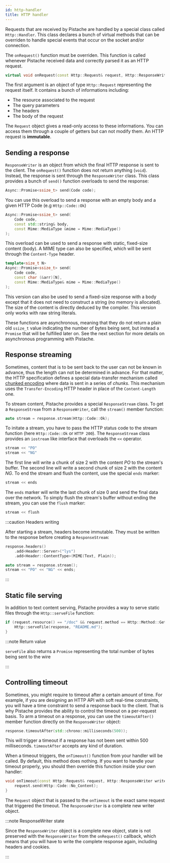```yaml
---
id: http-handler
title: HTTP handler
---
```


<!--
SPDX-FileCopyrightText: 2016 Mathieu Stefani
SPDX-FileCopyrightText: 2021 Andrea Pappacoda

SPDX-License-Identifier: Apache-2.0
-->

Requests that are received by Pistache are handled by a special class called `Http::Handler`. This class declares a bunch of virtual methods that can be overriden to handle special events that occur on the socket and/or connection.

The `onRequest()` function must be overriden. This function is called whenever Pistache received data and correctly parsed it as an HTTP request.

```cpp
virtual void onRequest(const Http::Request& request, Http::ResponseWriter response);
```

The first argument is an object of type `Http::Request` representing the request itself. It contains a bunch of informations including:

- The resource associated to the request
- The query parameters
- The headers
- The body of the request

The `Request` object gives a read-only access to these informations. You can access them through a couple of getters but can not modify them. An HTTP request is **immutable**.

## Sending a response

`ResponseWriter` is an object from which the final HTTP response is sent to the client. The `onRequest()` function does not return anything (`void`). Instead, the response is sent through the `ResponseWriter` class. This class provides a bunch of `send()` function overloads to send the response:

```cpp
Async::Promise<ssize_t> send(Code code);
```

You can use this overload to send a response with an empty body and a given HTTP Code (e.g `Http::Code::Ok`)

```cpp
Async::Promise<ssize_t> send(
    Code code,
    const std::string& body,
    const Mime::MediaType &mime = Mime::MediaType()
);
```

This overload can be used to send a response with static, fixed-size content (body). A MIME type can also be specified, which will be sent through the `Content-Type` header.

```cpp
template<size_t N>
Async::Promise<ssize_t> send(
    Code code,
    const char (&arr)[N],
    const Mime::MediaType& mime = Mime::MediaType()
);
```

This version can also be used to send a fixed-size response with a body except that it does not need to construct a string (no memory is allocated). The size of the content is directly deduced by the compiler. This version only works with raw string literals.

These functions are asynchronous, meaning that they do not return a plain old `ssize_t` value indicating the number of bytes being sent, but instead a `Promise` that will be fulfilled later on. See the next section for more details on asynchronous programming with Pistache.

## Response streaming

Sometimes, content that is to be sent back to the user can not be known in advance, thus the length can not be determined in advance. For that matter, the HTTP specification defines a special data-transfer mechanism called [chunked encoding](https://tools.ietf.org/html/rfc7230#section-4.1) where data is sent in a series of _chunks_. This mechanism uses the `Transfer-Encoding` HTTP header in place of the `Content-Length` one.

To stream content, Pistache provides a special `ResponseStream` class. To get a `ResponseStream` from a `ResponseWriter`, call the `stream()` member function:

```cpp
auto stream = response.stream(Http::Code::Ok);
```

To initate a stream, you have to pass the HTTP status code to the stream function (here `Http::Code::Ok` or `HTTP 200`). The `ResponseStream` class provides an `iostream` like interface that overloads the `<<` operator.

```cpp
stream << "PO"
stream << "NG"
```

The first line will write a chunk of size 2 with the content _PO_ to the stream's buffer. The second line will write a second chunk of size 2 with the content _NG_. To end the stream and flush the content, use the special `ends` marker:

```cpp
stream << ends
```

The `ends` marker will write the last chunk of size 0 and send the final data over the network. To simply flush the stream's buffer without ending the stream, you can use the `flush` marker:

```cpp
stream << flush
```

:::caution Headers writing

After starting a stream, headers become immutable. They must be written to the response before creating a `ResponseStream`:

```cpp
response.headers()
    .add<Header::Server>("lys")
    .add<Header::ContentType>(MIME(Text, Plain));

auto stream = response.stream();
stream << "PO" << "NG" << ends;
```

:::

## Static file serving

In addition to text content serving, Pistache provides a way to serve static files through the `Http::serveFile` function:

```cpp
if (request.resource() == "/doc" && request.method == Http::Method::Get) {
    Http::serveFile(response, "README.md");
}
```

:::note Return value

`serveFile` also returns a `Promise` representing the total number of bytes being sent to the wire

:::

## Controlling timeout

Sometimes, you might require to timeout after a certain amount of time. For example, if you are designing an HTTP API with soft real-time constraints, you will have a time constraint to send a response back to the client. That is why Pistache provides the ability to control the timeout on a per-request basis. To arm a timeout on a response, you can use the `timeoutAfter()` member function directly on the `ResponseWriter` object:

```cpp
response.timeoutAfter(std::chrono::milliseconds(500));
```

This will trigger a timeout if a response has not been sent within 500 milliseconds. `timeoutAfter` accepts any kind of duration.

When a timeout triggers, the `onTimeout()` function from your handler will be called. By default, this method does nothing. If you want to handle your timeout properly, you should then override this function inside your own handler:

```cpp
void onTimeout(const Http::Request& request, Http::ResponseWriter writer) {
    request.send(Http::Code::No_Content);
}
```

The `Request` object that is passed to the `onTimeout` is the exact same request that triggered the timeout. The `ResponseWriter` is a complete new writer object.

:::note ResponseWriter state

Since the `ResponseWriter` object is a complete new object, state is not preserved with the `ResponseWriter` from the `onRequest()` callback, which means that you will have to write the complete response again, including headers and cookies.

:::
